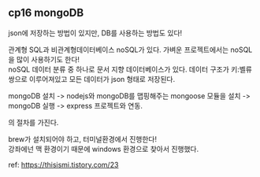 cp16 mongoDB
---
json에 저장하는 방법이 있지만, DB를 사용하는 방법도 있다!

관계형 SQL과 비관계형데이터베이스 noSQL가 있다. 가벼운 프로젝트에서는 noSQL을 많이 사용하기도 한다!  
noSQL 데이터 분류 중 하나로 문서 지향 데이터베이스가 있다. 데이터 구조가 키:벨류 쌍으로 이루어져있고 모든 데이터가 json 형태로 저장된다. 

mongoDB 설치 -> nodejs와 mongoDB를 맵핑해주는 mongoose 모듈을 설치 -> mongoDB 실행 -> express 프로젝트와 연동.   

의 절차를 가진다. 

brew가 설치되어야 하고, 터미널환경에서 진행한다!  
강좌에넌 맥 환경이기 때문에 windows 환경으로 찾아서 진행했다. 

ref: https://thisismi.tistory.com/23

